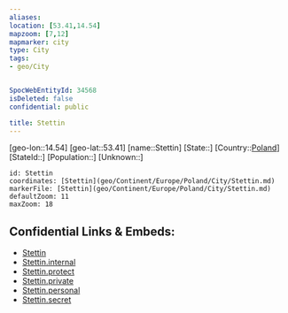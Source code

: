 ```yaml
---
aliases: 
location: [53.41,14.54]
mapzoom: [7,12] 
mapmarker: city 
type: City
tags:
- geo/City


SpocWebEntityId: 34568
isDeleted: false
confidential: public

title: Stettin
---
```

[geo-lon::14.54]
[geo-lat::53.41]
[name::Stettin]
[State::]
[Country::[Poland](geo/Continent/Europe/Poland.md)]
[StateId::]
[Population::]
[Unknown::]


```leaflet
id: Stettin
coordinates: [Stettin](geo/Continent/Europe/Poland/City/Stettin.md)
markerFile: [Stettin](geo/Continent/Europe/Poland/City/Stettin.md)
defaultZoom: 11 
maxZoom: 18
```


## Confidential Links & Embeds: 
- [Stettin](../../../../../../_public/geo/Continent/Europe/Poland/City/Stettin.md) 
- [Stettin.internal](../../../../../../_internal/geo/Continent/Europe/Poland/City/Stettin.internal.md) 
- [Stettin.protect](../../../../../../_protect/geo/Continent/Europe/Poland/City/Stettin.protect.md) 
- [Stettin.private](../../../../../../_private/geo/Continent/Europe/Poland/City/Stettin.private.md) 
- [Stettin.personal](../../../../../../_personal/geo/Continent/Europe/Poland/City/Stettin.personal.md) 
- [Stettin.secret](../../../../../../_secret/geo/Continent/Europe/Poland/City/Stettin.secret.md) 

